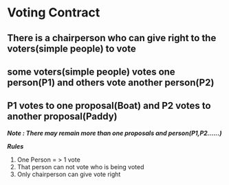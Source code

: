 # Voting Contract

## There is a chairperson who can give right to the voters(simple people) to vote

## some voters(simple people) votes one person(P1) and others vote another person(P2)

## P1 votes to one proposal(Boat) and P2 votes to another proposal(Paddy)

**_Note : There may remain more than one proposals and person(P1,P2......)_**

**_Rules_**

1. One Person = > 1 vote
2. That person can not vote who is being voted
3. Only chairperson can give vote right
